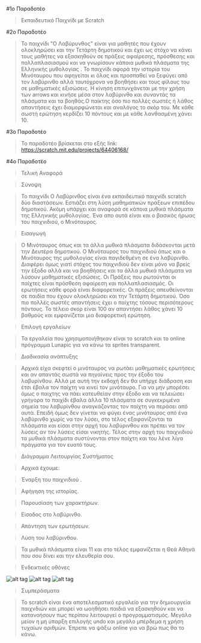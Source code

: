 #1ο Παραδοτέο 

>Εκπαιδευτικό Παιχνίδι με Scratch 

#2ο Παραδοτέο 

>Το παιχνίδι "Ο Λαβύρυνθος" είναι για μαθητές που έχουν ολοκληρώσει και την Τετάρτη δημοτικού και έχει ως στόχο να κάνει τους μαθήτες να εξασκηθούν σε πράξεις αφαίρεσης, πρόσθεσης και πολλαπλασιασμού και να γνωρίσουν κάποια μυθικά πλάσματα της Ελληνικής μυθολογίας . Το παιχνίδι αφορά την ιστορία του Μινόταυρου που αφηγείται κι όλας και προσπαθεί να ξεφύγει από τον λαβύρινθο αλλά ταυτόχρονα να βοηθήσει και τους φίλους του σε μαθηματικές εξισώσεις. Η κίνηση επιτυνχάνεται με την χρήση των arrows και κινήσε μέσα στον λαβύρινθο και συναντάς τα πλάσματα και τα βοηθάς.Ο παίκτης όσο πιο πολλές σωστές ή λάθος απαντήσεις έχει διαμορφώνεται και αναλόγος το σκόρ του. Με κάθε σωστή ερώτηση κερδίζει 10 πόντους και με κάθε λανθασμένη χάνει 10.

#3ο Παραδοτέο 

>Το παραδοτέο βρίσκεται στο εξής link: https://scratch.mit.edu/projects/64406168/ 

#4ο Παραδοτέο 
	
>Τελική Αναφορά

>Σύνοψη

>Το παιχνίδι O Λαβύρινθος είναι ένα εκπαιδευτικό παιχνίδι scratch δύο διαστάσεων. Εστιάζει στη λύση μαθηματικών πράξεων επιπέδου δημοτικού. Ακόμη υπάρχει και αναφορά σε κάποια μυθικά πλάσματα της Ελληνικής μυθολογίας. Ένα απο αυτά είναι και ο βασικός ήρωας του παιχνιδιού, ο Μινόταυρος.

>Εισαγωγή

>Ο Μινόταυρος όπως και τα άλλα μυθικά πλάσματα διδάσκονται μετά την Δευτέρα δημοτικού. Ο Μινόταυρος του παιχνιδιού όπως και ο Μινόταυρος της μυθολογίας είναι παγιδεθμένη σε ένα λαβύρινθο. Διαφέρει όμως γιατί στόχος του παιχνιδιού δεν είναι μόνο να βρείς την έξοδο αλλά και να βοηθήσεις και τα άλλα μυθικά πλάσματα να λύσουν μαθηματικές εξισώσεις. Οι Πράξεις που ρωτούνται οι παίχτες είναι πρόσθεση αφαίρεση και πολλαπλασιασμός. Οι ερωτήσεις κάθε φορά είναι διαφορετικές. Οι πράξεις απευθείνονται σε παιδία που έχουν ολοκληρώσει και την Τετάρτη δημοτικού. Όσο πιο πολλές σωστές απαντήσεις έχει ο παίχτης τόσους περισότερους πόντους. Το τέλειο σκορ είναι 100 αν απαντήσει λάθος χάνει 10 βαθμούς και εμφανίζεται μια διαφορετική ερώτηση.

>Επιλογή εργαλείων

>Τα εργαλεία που χρησιμοποιήθηκαν είναι το scratch και το online πρόγραμμα Lunapic για να κάνω τα sprites transparent.

>Διαδικασία ανάπτυξης

>Αρχικά είχα σκεφτεί ο μινόταυρος να ρωτάει μαθηματικές ερωτήσεις και αν απαντάς σωστά να πηγαίνεις προς την έξοδο του λαβυρίνθου. Αλλά με αυτή την εκδοχή δεν θα υπήρχε διάδραση και έτσι έβαλα τον παίχτη να κινεί τον μινόταυρο. Για να μην μπορέσει όμως ο παιχτης να πάει κατευθείαν στην έξοδο και να τελειώσει γρήγορα το παιχίδι έβαλα άλλα 10 πλάσματα σε συγκεκριμένα σημεία του λαβυρίνθου αναγκάζοντας τον παίχτη να περάσει από αυτά. Επειδή όμως δεν γίνεται να φύγει ένας μινόταυρος από ένα λαβύρινθο χωρίς να τον λύσει, στο τέλος εξαφανίζονται τα πλάσματα και είσαι στην αρχή του λαβύρινθου και πρέπει να τον λύσεις αν τον λύσεις είσαι νικητής. Τέλος στην αρχή του παιχνιδιού τα μυθικά πλάσματα συστύνονται στον παίχτη και του λένε λίγα πράγματα για τον ευατό τους.

>Διάγραμμα Λειτουργίας Συστήματος

>Αρχικά έχουμε:

> Έναρξη του παιχνιδιού .

> Αφήγηση της ιστορίας.

> Παρουσίαση των χαρακτήρων.

> Είσοδος στο λαβύρινθο.

> Απάντηση των ερωτήσεων.

> Λύση του λαβύρινθου.

> Τα μυθικά πλάσματα είναι 11 και στο τέλος εμφανίζεται η Θεά Αθηνά που σου δίνει και την ελευθερία σου.

> Ενδεικτικές οθόνες  

![alt tag](https://fbcdn-sphotos-g-a.akamaihd.net/hphotos-ak-xaf1/t31.0-8/10535016_1080560531968047_5971683910971810433_o.jpg)
![alt tag](https://fbcdn-sphotos-f-a.akamaihd.net/hphotos-ak-xap1/v/t1.0-9/s720x720/11351151_1080560545301379_3341053567299630164_n.jpg?oh=68516bb2069467c9dcd4007032759877&oe=5604C772&__gda__=1442575690_6b08798c752be56013f9df2090d00753)
![alt tag](https://scontent-mxp1-1.xx.fbcdn.net/hphotos-xaf1/v/t1.0-9/s720x720/11351118_1080560578634709_2295858835398437795_n.jpg?oh=7463b81d92b89c8d49930563e37a3af3&oe=560B4858)

> Συμπεράσματα

> Το scratch είναι ένα αποτελεσματικό εργαλείο για την δημιουργεία παιχνδιών και μπορεί να ωοηθήσει παιδιά να εξασκηθούν και να κατανοήσουν πως περίπου λειτουργεί ο προγραμματισμός. Μεγάλο μείον η μη ύπαρξη επιλογής undo και μεγάλο μπέρδεμα η χρήση τυχαίων αριθμών. Έπρεπε να ψάξω online για να βρώ πως θα το κάνω.

